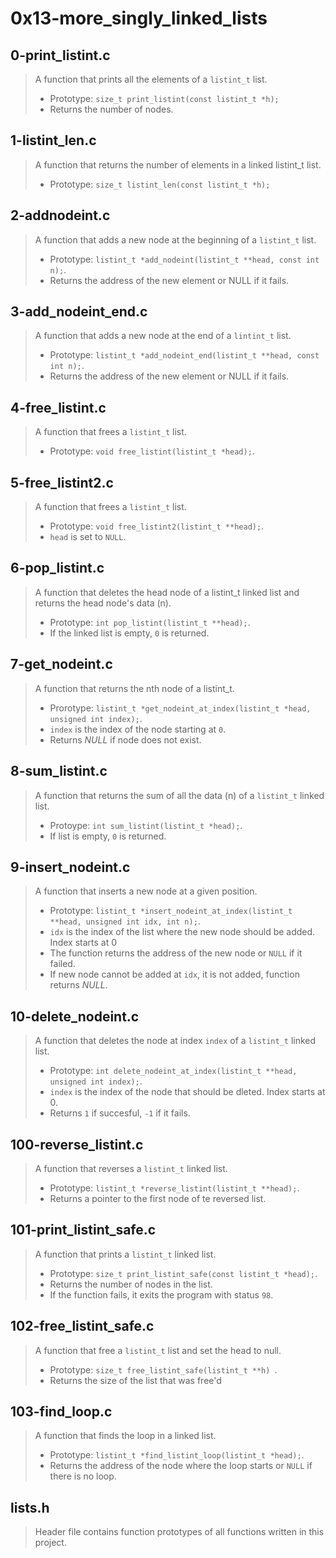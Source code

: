 # 0x13-more_singly_linked_lists


## 0-print_listint.c 
> A function that prints all the elements of a ``` listint_t ``` list.
> - Prototype: ``` size_t print_listint(const listint_t *h); ```
> - Returns the number of nodes.

## 1-listint_len.c
> A function that returns the number of elements in a linked listint_t list.
> - Prototype: ``` size_t listint_len(const listint_t *h); ```

## 2-addnodeint.c
> A function that adds a new node at the beginning of a ``` listint_t ``` list.
> - Prototype: ``` listint_t *add_nodeint(listint_t **head, const int n); ```.
> - Returns the address of the new element or NULL if it fails.

## 3-add_nodeint_end.c
>  A function that adds a new node at the end of a ``` lintint_t ``` list.
> - Prototype: ``` listint_t *add_nodeint_end(listint_t **head, const int n); ```.
> - Returns the address of the new element or NULL if it fails.

## 4-free_listint.c
> A function that frees a ``` listint_t ``` list.
> - Prototype: ``` void free_listint(listint_t *head); ```.

## 5-free_listint2.c
> A function that frees a ``` listint_t ``` list.
> - Prototype: ``` void free_listint2(listint_t **head); ```.
> - ``` head ``` is set to ``` NULL ```.

## 6-pop_listint.c
>A function that deletes the head node of a listint_t linked list and returns the head node's
data (n).
> - Prototype: ``` int pop_listint(listint_t **head); ```.
> - If the linked list is empty, ``` 0 ``` is returned.

## 7-get_nodeint.c
> A function that returns the nth node of a listint_t.
> - Prorotype: ``` listint_t *get_nodeint_at_index(listint_t *head, unsigned int index); ```.
> - ``` index ``` is the index of the node starting at ``` 0 ```.
> - Returns *NULL* if node does not exist.

## 8-sum_listint.c
> A function that returns the sum of all the data (n) of a ``` listint_t ``` linked list.
> - Protoype: ``` int sum_listint(listint_t *head); ```.
> - If list is empty, ``` 0 ``` is returned.

## 9-insert_nodeint.c
> A function that inserts a new node at a given position.
> - Prototype: ``` listint_t *insert_nodeint_at_index(listint_t **head, unsigned int idx, int n); ```.
> - ``` idx ``` is the index of the list where the new node should be added. Index starts at 0
> - The function returns the address of the new node or ``` NULL ``` if it failed.
> - If new node cannot be added at ``` idx ```, it is not added, function returns *NULL*.

## 10-delete_nodeint.c
> A function that deletes the node at index ``` index ``` of a ``` listint_t ``` linked list.
> - Prototype: ``` int delete_nodeint_at_index(listint_t **head, unsigned int index); ```.
> - ``` index ``` is the index of the node that should be dleted. Index starts at 0.
> - Returns ``` 1 ``` if succesful, ``` -1 ``` if it fails.

## 100-reverse_listint.c
> A function that reverses a ``` listint_t ``` linked list.
> - Prototype: ``` listint_t *reverse_listint(listint_t **head); ```.
> - Returns a pointer to the first node of te reversed list.

## 101-print_listint_safe.c
> A function that prints a ``` listint_t ``` linked list.
> - Prototype: ``` size_t print_listint_safe(const listint_t *head); ```.
> - Returns the number of nodes in the list.
> - If the function fails, it exits the program with status ``` 98 ```.
## 102-free_listint_safe.c
> A function that free a ``` listint_t ``` list and set the head to null.
> - Prototype: ``` size_t free_listint_safe(listint_t **h)  ```.
> - Returns the size of the list that was free'd
## 103-find_loop.c
> A function that finds the loop in a linked list.
> - Prototype: ``` listint_t *find_listint_loop(listint_t *head); ```.
> - Returns the address of the node where the loop starts or ``` NULL ``` if there is no loop.

## lists.h
> Header file contains function prototypes of all functions written in this project.

